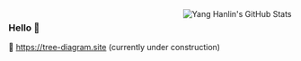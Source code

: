 <img align="right" src="https://github-readme-stats.vercel.app/api?username=YangHanlin&count_private=true&bg_color=0000&text_color=888&hide_border=true&hide_title=true&show_icons=true" alt="Yang Hanlin's GitHub Stats" />

### Hello :wave:

:link: <https://tree-diagram.site> (currently under construction)


